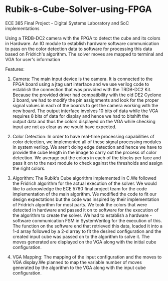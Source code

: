 # Rubik-s-Cube-Solver-using-FPGA
ECE 385 Final Project - Digital Systems Laboratory and SoC implementations

Using a TRDB-DC2 camera with the FPGA to detect the cube and its colors in Hardware.
An IO module to establish hardware software communication to pass on the color detection data to software for processing this data based on Fridrich's algorithm.
The solver moves are mapped to terminal and VGA for user's information

Features:
1. Camera:​ The main input device is the camera. It is connected to the FPGA board using a
jtag uart interface and we use verilog code to establish the connection that was
provided with the TRDB-DC2 Kit. Because the provided driver had compatibility with the
old DE2 Cyclone 2 board, we had to modify the pin assignments and look for the proper
signal values in each of the boards to get the camera working with the new board. The
output interface involves 10 bits of data while the VGA requires 8 bits of data for display
and hence we had to bitshift the output data and thus the colors displayed on the VGA
while checking input are not as clear as we would have expected.

2. Color Detection: ​In order to have real-time processing capabilities of color detection, we
implemented all of these signal processing modules in system verilog. We aren’t doing
edge detection and hence we have to provide the cube length in the image to carry out
the process of color detection. We average out the colors in each of the blocks per face
and pass it on to the next module to check against the thresholds and assign the right
colors.

3. Algorithm:​ The Rubik’s Cube algorithm implemented in C.We followed the Fridrich
algorithm for the actual execution of the solver. We would like to acknowledge the ECE
5760 final project team for the code implementation of the main algorithm. We
modified the code to fit our design expectations but the code was inspired by their
implementation of Fridrich algorithm for most parts. We took the colors that were
detected in hardware and passed it on to software for the execution of the algorithm to
create the solver. We had to establish a hardware - software communication FSM in
SystemVerilog for the execution of this. The function on the software end that retrieved
this data, loaded it into a 1-d array followed by a 2-d array to fit the desired
configuration and the created input cube was passed on to the algorithm to solve it. The
moves generated are displayed on the VGA along with the initial cube configuration.

4. VGA Mapping:​ The mapping of the input configuration and the moves to VGA
display.We planned to map the variable number of moves generated by the algorithm
to the VGA along with the input cube configuration.
